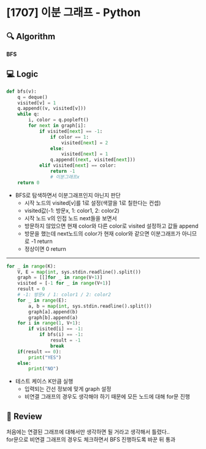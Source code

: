 # [1707] 이분 그래프 - Python

## :mag: Algorithm
**BFS**

## :computer: Logic

```Python
def bfs(v):
    q = deque()
    visited[v] = 1
    q.append((v, visited[v]))
    while q:
        i, color = q.popleft()
        for next in graph[i]:
            if visited[next] == -1:
                if color == 1:
                    visited[next] = 2
                else:
                    visited[next] = 1
                q.append((next, visited[next]))
            elif visited[next] == color:
                return -1
                # 이분그래프x
    return 0
```

- BFS로 탐색하면서 이분그래프인지 아닌지 판단  
  - 시작 노드의 visited[v]를 1로 설정(색깔을 1로 칠한다는 컨셉)  
  - visited값(-1: 방문x, 1: color1, 2: color2)  
  - 시작 노드 v의 인접 노드 next들을 보면서  
  - 방문하지 않았으면 현재 color와 다른 color로 visited 설정하고 값들 append  
  - 방문을 했는데 next노드의 color가 현재 color와 같으면 이분그래프가 아니므로 -1 return    
  - 정상이면 0 return  

---

```Python
for _ in range(K):
    V, E = map(int, sys.stdin.readline().split())
    graph = [[]for _ in range(V+1)]
    visited = [-1 for _ in range(V+1)]
    result = 0
    # -1: 방문x / 1: color1 / 2: color2
    for _ in range(E):
        a, b = map(int, sys.stdin.readline().split())
        graph[a].append(b)
        graph[b].append(a)
    for i in range(1, V+1):
        if visited[i] == -1:
            if bfs(i) == -1:
                result = -1
                break
    if(result == 0):
        print("YES")
    else:
        print("NO")
```

- 테스트 케이스 K만큼 실행  
  - 입력되는 간선 정보에 맞게 graph 설정  
  - 비연결 그래프의 경우도 생각해야 하기 때문에 모든 노드에 대해 for문 진행  

## :memo: Review
처음에는 연결된 그래프에 대해서만 생각하면 될 거라고 생각해서 틀렸다..  
for문으로 비연결 그래프의 경우도 체크하면서 BFS 진행하도록 바꾼 뒤 통과  

